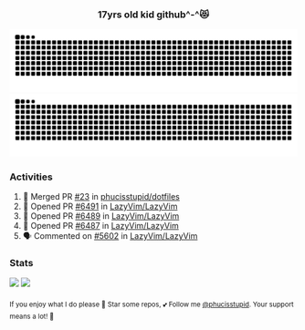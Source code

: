 <h3 align="center">17yrs old kid github^-^😻</h3>

![GitHub Contribution Grid Snake (Dark)](https://raw.githubusercontent.com/phucisstupid/phucisstupid/output/catppuccin-mocha.svg#gh-dark-mode-only)
![GitHub Contribution Grid Snake (Light)](https://raw.githubusercontent.com/phucisstupid/phucisstupid/output/github-contribution-grid-snake.svg#gh-light-mode-only)

### Activities

<!--START_SECTION:activity-->
1. 🎉 Merged PR [#23](https://github.com/phucisstupid/dotfiles/pull/23) in [phucisstupid/dotfiles](https://github.com/phucisstupid/dotfiles)
2. 💪 Opened PR [#6491](https://github.com/LazyVim/LazyVim/pull/6491) in [LazyVim/LazyVim](https://github.com/LazyVim/LazyVim)
3. 💪 Opened PR [#6489](https://github.com/LazyVim/LazyVim/pull/6489) in [LazyVim/LazyVim](https://github.com/LazyVim/LazyVim)
4. 💪 Opened PR [#6487](https://github.com/LazyVim/LazyVim/pull/6487) in [LazyVim/LazyVim](https://github.com/LazyVim/LazyVim)
5. 🗣 Commented on [#5602](https://github.com/LazyVim/LazyVim/pull/5602#issuecomment-3315977967) in [LazyVim/LazyVim](https://github.com/LazyVim/LazyVim)
<!--END_SECTION:activity-->

### Stats

<div>
  <img width=400 src="https://github-readme-stats.vercel.app/api?username=phucisstupid&show_icons=true&theme=catppuccin_mocha"/>
  <img width=400 src="https://github-readme-stats.vercel.app/api/top-langs?username=phucisstupid&layout=compact&theme=catppuccin_mocha&card_width=395"/>
</div>

<sub>If you enjoy what I do please 🌟 Star some repos, 💕 Follow me [@phucisstupid](https://github.com/phucisstupid). Your support means a lot! 🥰
